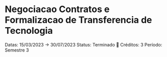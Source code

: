 # Negociacao Contratos e Formalizacao de Transferencia de Tecnologia

Datas: 15/03/2023 → 30/07/2023
Status: Terminado 🙌
Créditos: 3
Período: Semestre 3